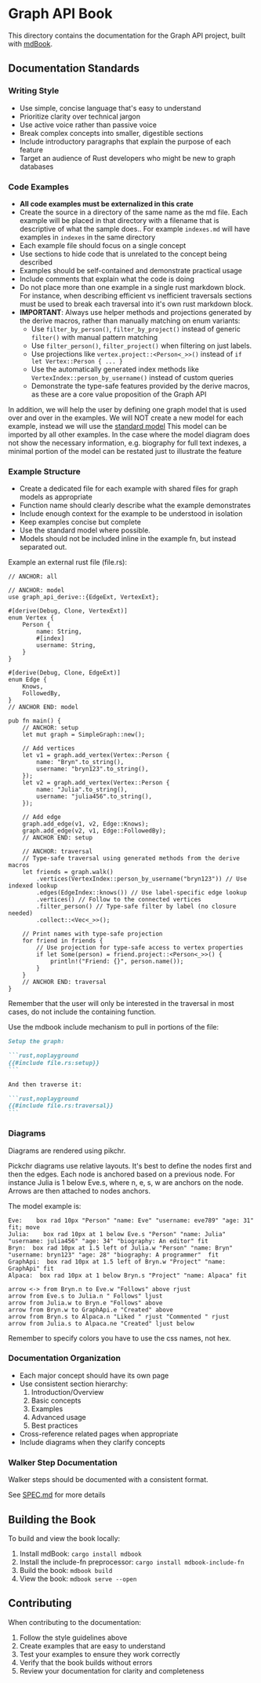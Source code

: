 # Graph API Book

This directory contains the documentation for the Graph API project, built
with [mdBook](https://rust-lang.github.io/mdBook/).

## Documentation Standards

### Writing Style

- Use simple, concise language that's easy to understand
- Prioritize clarity over technical jargon
- Use active voice rather than passive voice
- Break complex concepts into smaller, digestible sections
- Include introductory paragraphs that explain the purpose of each feature
- Target an audience of Rust developers who might be new to graph databases

### Code Examples

- **All code examples must be externalized in this crate**
- Create the source in a directory of the same name as the md file. Each example will be placed in that directory with a
  filename that is descriptive of what the sample does..
  For example `indexes.md` will have examples in `indexes` in the same directory
- Each example file should focus on a single concept
- Use sections to hide code that is unrelated to the concept being described
- Examples should be self-contained and demonstrate practical usage
- Include comments that explain what the code is doing
- Do not place more than one example in a single rust markdown block. For instance, when describing efficient vs
  inefficient traversals sections must be used to break each traversal into it's own rust markdown block.
- **IMPORTANT**: Always use helper methods and projections generated by the derive macros, rather than manually matching
  on enum variants:
    - Use `filter_by_person()`, `filter_by_project()` instead of generic `filter()` with manual pattern matching
    - Use `filter_person()`, `filter_project()` when filtering on just labels.
    - Use projections like `vertex.project::<Person<_>>()` instead of `if let Vertex::Person { ... }`
    - Use the automatically generated index methods like `VertexIndex::person_by_username()` instead of custom queries
    - Demonstrate the type-safe features provided by the derive macros, as these are a core value proposition of the
      Graph API

In addition, we will help the user by defining one graph model that is used over and over in the examples.
We will NOT create a new model for each example, instead we will use
the [standard model](src/standard_model.rs)
This model can be imported by all other examples.
In the case where the model diagram does not show the necessary information, e.g. biography for full text indexes,
a minimal portion of the model can be restated just to illustrate the feature

### Example Structure

- Create a dedicated file for each example with shared files for graph models as appropriate
- Function name should clearly describe what the example demonstrates
- Include enough context for the example to be understood in isolation
- Keep examples concise but complete
- Use the standard model where possible.
- Models should not be included inline in the example fn, but instead separated out.

Example an external rust file (file.rs):

```rust,noplayground
// ANCHOR: all

// ANCHOR: model
use graph_api_derive::{EdgeExt, VertexExt};

#[derive(Debug, Clone, VertexExt)]
enum Vertex {
    Person {
        name: String,
        #[index]
        username: String,
    }
}

#[derive(Debug, Clone, EdgeExt)]
enum Edge {
    Knows,
    FollowedBy,
}
// ANCHOR END: model

pub fn main() {
    // ANCHOR: setup
    let mut graph = SimpleGraph::new();

    // Add vertices
    let v1 = graph.add_vertex(Vertex::Person { 
        name: "Bryn".to_string(),
        username: "bryn123".to_string(),
    });
    let v2 = graph.add_vertex(Vertex::Person { 
        name: "Julia".to_string(),
        username: "julia456".to_string(),
    });

    // Add edge
    graph.add_edge(v1, v2, Edge::Knows);
    graph.add_edge(v2, v1, Edge::FollowedBy);
    // ANCHOR END: setup

    // ANCHOR: traversal
    // Type-safe traversal using generated methods from the derive macros
    let friends = graph.walk()
        .vertices(VertexIndex::person_by_username("bryn123")) // Use indexed lookup
        .edges(EdgeIndex::knows()) // Use label-specific edge lookup
        .vertices() // Follow to the connected vertices
        .filter_person() // Type-safe filter by label (no closure needed)
        .collect::<Vec<_>>();
        
    // Print names with type-safe projection
    for friend in friends {
        // Use projection for type-safe access to vertex properties
        if let Some(person) = friend.project::<Person<_>>() {
            println!("Friend: {}", person.name());
        }
    }
    // ANCHOR END: traversal
}
```

Remember that the user will only be interested in the traversal in most cases, do not include the containing function.

Use the mdbook include mechanism to pull in portions of the file:

````markdown
Setup the graph:

```rust,noplayground
{{#include file.rs:setup}}
```

And then traverse it:

```rust,noplayground
{{#include file.rs:traversal}}
```
````

### Diagrams

Diagrams are rendered using pikchr.

Pickchr diagrams use relative layouts. It's best to define the nodes first and then the edges.
Each node is anchored based on a previous node. For instance Julia is 1 below Eve.s, where n, e, s, w are anchors on the
node.
Arrows are then attached to nodes anchors.

The model example is:

```pikchr
Eve:    box rad 10px "Person" "name: Eve" "username: eve789" "age: 31" fit; move
Julia:    box rad 10px at 1 below Eve.s "Person" "name: Julia" "username: julia456" "age: 34" "biography: An editor" fit
Bryn:  box rad 10px at 1.5 left of Julia.w "Person" "name: Bryn" "username: bryn123" "age: 28" "biography: A programmer"  fit       
GraphApi:  box rad 10px at 1.5 left of Bryn.w "Project" "name: GraphApi" fit         
Alpaca:  box rad 10px at 1 below Bryn.s "Project" "name: Alpaca" fit

arrow <-> from Bryn.n to Eve.w "Follows" above rjust
arrow from Eve.s to Julia.n " Follows" ljust
arrow from Julia.w to Bryn.e "Follows" above      
arrow from Bryn.w to GraphApi.e "Created" above
arrow from Bryn.s to Alpaca.n "Liked " rjust "Commented " rjust
arrow from Julia.s to Alpaca.ne "Created" ljust below
```

Remember to specify colors you have to use the css names, not hex.

### Documentation Organization

- Each major concept should have its own page
- Use consistent section hierarchy:
    1. Introduction/Overview
    2. Basic concepts
    3. Examples
    4. Advanced usage
    5. Best practices
- Cross-reference related pages when appropriate
- Include diagrams when they clarify concepts

### Walker Step Documentation

Walker steps should be documented with a consistent format.

See [SPEC.md](src/user_guide/walker/steps/SPEC.md) for more details

## Building the Book

To build and view the book locally:

1. Install mdBook: `cargo install mdbook`
2. Install the include-fn preprocessor: `cargo install mdbook-include-fn`
3. Build the book: `mdbook build`
4. View the book: `mdbook serve --open`

## Contributing

When contributing to the documentation:

1. Follow the style guidelines above
2. Create examples that are easy to understand
3. Test your examples to ensure they work correctly
4. Verify that the book builds without errors
5. Review your documentation for clarity and completeness